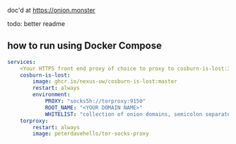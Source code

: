 doc'd at https://onion.monster

todo: better readme


## how to run using Docker Compose


```yaml
services:
    <Your HTTPS front end proxy of choice to proxy to cosburn-is-lost:3000>
    cosburn-is-lost:
        image: ghcr.io/nexus-uw/cosburn-is-lost:master
        restart: always
        environment:
            PROXY: "socks5h://torproxy:9150"
            ROOT_NAME: "<YOUR DOMAIN NAME>"
            WHITELIST: "collection of onion domains, semicolon separated"
    torproxy:
        restart: always
        image: peterdavehello/tor-socks-proxy

```